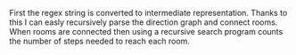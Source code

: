 First the regex string is converted to intermediate representation.
Thanks to this I can easly recursively parse the direction graph and connect rooms.
When rooms are connected then using a recursive search program counts the number of steps
needed to reach each room.